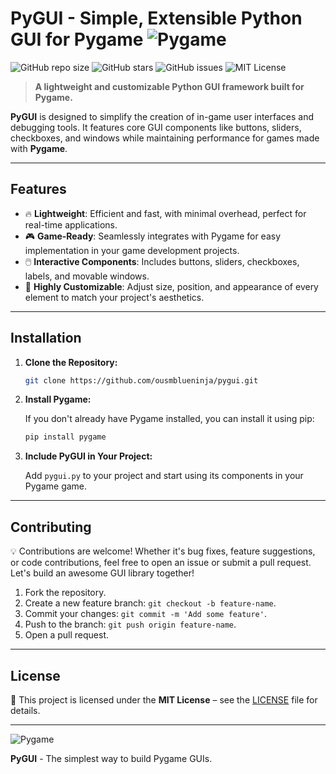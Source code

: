 # **PyGUI** - Simple, Extensible Python GUI for Pygame ![Pygame](https://img.shields.io/badge/Pygame-ce-green?style=flat-square&logo=python&logoColor=white)

![GitHub repo size](https://img.shields.io/github/repo-size/ousmblueninja/pygui?color=blue&style=flat-square)
![GitHub stars](https://img.shields.io/github/stars/ousmblueninja/pygui?style=flat-square)
![GitHub issues](https://img.shields.io/github/issues/ousmblueninja/pygui?style=flat-square)
![MIT License](https://img.shields.io/github/license/ousmblueninja/pygui?style=flat-square)

> **A lightweight and customizable Python GUI framework built for Pygame.**

**PyGUI** is designed to simplify the creation of in-game user interfaces and debugging tools. It features core GUI components like buttons, sliders, checkboxes, and windows while maintaining performance for games made with **Pygame**.

---

## **Features**

- 🔥 **Lightweight**: Efficient and fast, with minimal overhead, perfect for real-time applications.
- 🎮 **Game-Ready**: Seamlessly integrates with Pygame for easy implementation in your game development projects.
- 🖱️ **Interactive Components**: Includes buttons, sliders, checkboxes, labels, and movable windows.
- 🎨 **Highly Customizable**: Adjust size, position, and appearance of every element to match your project's aesthetics.

---

## **Installation**

1. **Clone the Repository:**

   ```bash
   git clone https://github.com/ousmblueninja/pygui.git
   ```

2. **Install Pygame:**

   If you don't already have Pygame installed, you can install it using pip:

   ```bash
   pip install pygame
   ```

3. **Include PyGUI in Your Project:**

   Add `pygui.py` to your project and start using its components in your Pygame game.

---

## **Contributing**

💡 Contributions are welcome! Whether it's bug fixes, feature suggestions, or code contributions, feel free to open an issue or submit a pull request. Let's build an awesome GUI library together!

1. Fork the repository.
2. Create a new feature branch: `git checkout -b feature-name`.
3. Commit your changes: `git commit -m 'Add some feature'`.
4. Push to the branch: `git push origin feature-name`.
5. Open a pull request.

---

## **License**

📜 This project is licensed under the **MIT License** – see the [LICENSE](https://github.com/ousmblueninja/pygui/blob/main/LICENSE) file for details.

---

![Pygame](https://img.shields.io/badge/PyGame-Powered-blue?style=for-the-badge&logo=python&logoColor=white)

**PyGUI** - The simplest way to build Pygame GUIs.
